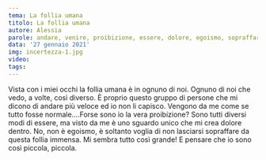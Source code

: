 ```yaml
---
tema: La follia umana
titolo: La follia umana
autore: Alessia
parole: andare, venire, proibizione, essere, dolore, egoismo, sopraffare, grandezza
data: '27 gennaio 2021'
img: incertezza-1.jpg
video: 
tags: 
---
```

Vista con i miei occhi la follia umana è in ognuno di noi. Ognuno di noi che vedo, a volte, così diverso. È proprio questo gruppo di persone che mi dicono di andare più veloce ed io non li capisco. Vengono da me come se tutto fosse normale….Forse sono io la vera proibizione? Sono tutti diversi modi di essere, ma visto da me è uno sguardo unico che mi crea dolore dentro. No, non è egoismo, è soltanto voglia di non lasciarsi sopraffare da questa follia immensa. Mi sembra tutto così grande! E pensare che io sono così piccola, piccola.
